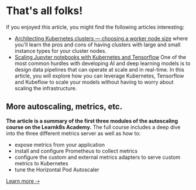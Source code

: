 # That's all folks!

If you enjoyed this article, you might find the following articles interesting:

- [Architecting Kubernetes clusters — choosing a worker node size](/kubernetes-node-size) where you'll learn the pros and cons of having clusters with large and small instance types for your cluster nodes.
- [Scaling Jupyter notebooks with Kubernetes and Tensorflow](/blog/scaling-machine-learning-with-kubeflow-tensorflow) One of the most common hurdles with developing AI and deep learning models is to design data pipelines that can operate at scale and in real-time. In this article, you will explore how you can leverage Kubernetes, Tensorflow and Kubeflow to scale your models without having to worry about scaling the infrastructure.

## More autoscaling, metrics, etc.

**The article is a summary of the first three modules of the autoscaling course on the Learnk8s Academy.** The full course includes a deep dive into the three different metrics server as well as how to:

- expose metrics from your application
- install and configure Prometheus to collect metrics
- configure the custom and external metrics adapters to serve custom metrics to Kubernetes
- tune the Horizontal Pod Autoscaler

[Learn more ⇢](/academy)
